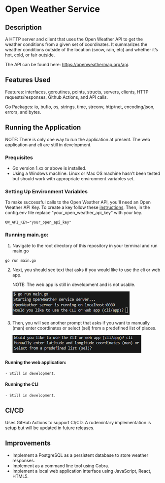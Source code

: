 # Open Weather Service

## Description
A HTTP server and client that uses the Open Weather API to get the weather conditions from a given set of coordinates. It summarizes the weather conditions outside of the location (snow, rain, etc) and whether it’s hot, cold, or fair outside.

The API can be found here: https://openweathermap.org/api.

## Features Used
Features: interfaces, goroutines, points, structs, servers, clients, HTTP requests/responses, Github Actions, and API calls.

Go Packages: io, bufio, os, strings, time, strconv, http/net, encoding/json, errors, and bytes.


## Running the Application
NOTE: There is only one way to run the application at present. The web application and cli are still in development.

### Prequisites
* Go version 1.xx or above is installed.
* Using a Windows machine. Linux or Mac OS machine hasn't been tested but should work with appropriate environment variables set.

### Setting Up Environment Variables
To make successful calls to the Open Weather API, you'll need an Open Weather API Key. To create a key follow these [instructions](https://openweathermap.org/api/one-call-3#start). Then, in the config.env file replace "your_open_weather_api_key" with your key.
```
OW_API_KEY="your_open_api_key"
```

### Running main.go:
1. Navigate to the root directory of this repository in your terminal and run main.go
```
go run main.go
```
2. Next, you should see text that asks if you would like to use the cli or web app. 

    NOTE: The web app is still in development and is not usable.

    ![Alt text](docs/images/cli_app_prompt.png)

3. Then, you will see another prompt that asks if you want to manually (man) enter coordinates or select (sel) from a predefined list of places.
    
    ![Alt text](docs/images/man_sel_prompt.png)

#### Running the web application:
    - Still in development.

#### Running the CLI
    - Still in development.

## CI/CD
Uses GitHub Actions to support CI/CD. A rudemintary implementation is setup but will be updated in future releases.

## Improvements
- Implement a PostgreSQL as a persistent database to store weather responses.
- Implement as a command line tool using Cobra.
- Implement a local web application interface using JavaScript, React, HTML5.